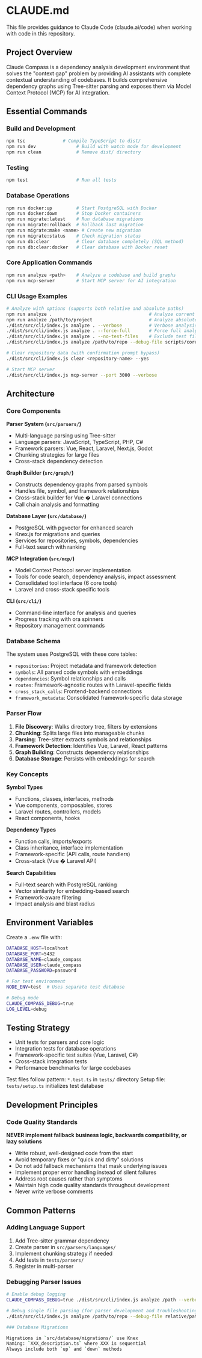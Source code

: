 # CLAUDE.md

This file provides guidance to Claude Code (claude.ai/code) when working with code in this repository.

## Project Overview

Claude Compass is a dependency analysis development environment that solves the "context gap" problem by providing AI assistants with complete contextual understanding of codebases. It builds comprehensive dependency graphs using Tree-sitter parsing and exposes them via Model Context Protocol (MCP) for AI integration.

## Essential Commands

### Build and Development

```bash
npx tsc              # Compile TypeScript to dist/
npm run dev               # Build with watch mode for development
npm run clean             # Remove dist/ directory
```

### Testing

```bash
npm test                  # Run all tests
```

### Database Operations

```bash
npm run docker:up         # Start PostgreSQL with Docker
npm run docker:down       # Stop Docker containers
npm run migrate:latest    # Run database migrations
npm run migrate:rollback  # Rollback last migration
npm run migrate:make <name> # Create new migration
npm run migrate:status    # Check migration status
npm run db:clear          # Clear database completely (SQL method)
npm run db:clear:docker   # Clear database with Docker reset
```

### Core Application Commands

```bash
npm run analyze <path>    # Analyze a codebase and build graphs
npm run mcp-server        # Start MCP server for AI integration
```

### CLI Usage Examples

```bash
# Analyze with options (supports both relative and absolute paths)
npm run analyze .                                    # Analyze current directory
npm run analyze /path/to/project                     # Analyze absolute path
./dist/src/cli/index.js analyze . --verbose          # Verbose analysis
./dist/src/cli/index.js analyze . --force-full       # Force full analysis (clears existing data)
./dist/src/cli/index.js analyze . --no-test-files    # Exclude test files
./dist/src/cli/index.js analyze /path/to/repo --debug-file scripts/core/managers/CardManager.cs --verbose  # Debug single file parsing

# Clear repository data (with confirmation prompt bypass)
./dist/src/cli/index.js clear <repository-name> --yes

# Start MCP server
./dist/src/cli/index.js mcp-server --port 3000 --verbose
```

## Architecture

### Core Components

**Parser System (`src/parsers/`)**

- Multi-language parsing using Tree-sitter
- Language parsers: JavaScript, TypeScript, PHP, C#
- Framework parsers: Vue, React, Laravel, Next.js, Godot
- Chunking strategies for large files
- Cross-stack dependency detection

**Graph Builder (`src/graph/`)**

- Constructs dependency graphs from parsed symbols
- Handles file, symbol, and framework relationships
- Cross-stack builder for Vue � Laravel connections
- Call chain analysis and formatting

**Database Layer (`src/database/`)**

- PostgreSQL with pgvector for enhanced search
- Knex.js for migrations and queries
- Services for repositories, symbols, dependencies
- Full-text search with ranking

**MCP Integration (`src/mcp/`)**

- Model Context Protocol server implementation
- Tools for code search, dependency analysis, impact assessment
- Consolidated tool interface (6 core tools)
- Laravel and cross-stack specific tools

**CLI (`src/cli/`)**

- Command-line interface for analysis and queries
- Progress tracking with ora spinners
- Repository management commands

### Database Schema

The system uses PostgreSQL with these core tables:

- `repositories`: Project metadata and framework detection
- `symbols`: All parsed code symbols with embeddings
- `dependencies`: Symbol relationships and calls
- `routes`: Framework-agnostic routes with Laravel-specific fields
- `cross_stack_calls`: Frontend-backend connections
- `framework_metadata`: Consolidated framework-specific data storage

### Parser Flow

1. **File Discovery**: Walks directory tree, filters by extensions
2. **Chunking**: Splits large files into manageable chunks
3. **Parsing**: Tree-sitter extracts symbols and relationships
4. **Framework Detection**: Identifies Vue, Laravel, React patterns
5. **Graph Building**: Constructs dependency relationships
6. **Database Storage**: Persists with embeddings for search

### Key Concepts

**Symbol Types**

- Functions, classes, interfaces, methods
- Vue components, composables, stores
- Laravel routes, controllers, models
- React components, hooks

**Dependency Types**

- Function calls, imports/exports
- Class inheritance, interface implementation
- Framework-specific (API calls, route handlers)
- Cross-stack (Vue � Laravel API)

**Search Capabilities**

- Full-text search with PostgreSQL ranking
- Vector similarity for embedding-based search
- Framework-aware filtering
- Impact analysis and blast radius

## Environment Variables

Create a `.env` file with:

```bash
DATABASE_HOST=localhost
DATABASE_PORT=5432
DATABASE_NAME=claude_compass
DATABASE_USER=claude_compass
DATABASE_PASSWORD=password

# For test environment
NODE_ENV=test  # Uses separate test database

# Debug mode
CLAUDE_COMPASS_DEBUG=true
LOG_LEVEL=debug
```

## Testing Strategy

- Unit tests for parsers and core logic
- Integration tests for database operations
- Framework-specific test suites (Vue, Laravel, C#)
- Cross-stack integration tests
- Performance benchmarks for large codebases

Test files follow pattern: `*.test.ts` in `tests/` directory
Setup file: `tests/setup.ts` initializes test database

## Development Principles

### Code Quality Standards

**NEVER implement fallback business logic, backwards compatibility, or lazy solutions**

- Write robust, well-designed code from the start
- Avoid temporary fixes or "quick and dirty" solutions
- Do not add fallback mechanisms that mask underlying issues
- Implement proper error handling instead of silent failures
- Address root causes rather than symptoms
- Maintain high code quality standards throughout development
- Never write verbose comments

## Common Patterns

### Adding Language Support

1. Add Tree-sitter grammar dependency
2. Create parser in `src/parsers/languages/`
3. Implement chunking strategy if needed
4. Add tests in `tests/parsers/`
5. Register in multi-parser

### Debugging Parser Issues

```bash
# Enable debug logging
CLAUDE_COMPASS_DEBUG=true ./dist/src/cli/index.js analyze /path --verbose

# Debug single file parsing (for parser development and troubleshooting)
./dist/src/cli/index.js analyze /path/to/repo --debug-file relative/path/to/file.cs --verbose

### Database Migrations

Migrations in `src/database/migrations/` use Knex
Naming: `XXX_description.ts` where XXX is sequential
Always include both `up` and `down` methods
```
